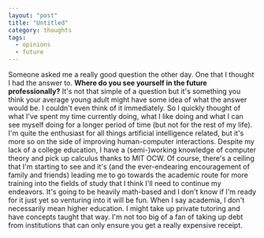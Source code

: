 ```yaml
---
layout: "post"
title: "Untitled"
category: thoughts
tags:
  - opinions
  - future
---
```


Someone asked me a really good question the other day. One that I thought I had
the answer to. **Where do you see yourself in the future professionally?** It's
not that simple of a question but it's something you think your average
young adult might have some idea of what the answer would be. I couldn't even
think of it immediately. So I quickly thought of what I've spent my time
currently doing, what I like doing and what I can see myself doing for a longer
period of time (but not for the rest of my life). I'm quite the enthusiast for
all things artificial intelligence related, but it's more so on the side of
improving human-computer interactions. Despite my lack of a college education, I
have a (semi-)working knowledge of computer theory and pick up calculus thanks
to MIT OCW. Of course, there's a ceiling that I'm starting to see and it's (and
the ever-endearing encouragement of family and friends) leading me to go towards
the academic route for more training into the fields of study that I think I'll
need to continue my endeavors. It's going to be heavily math-based and I don't
know if I'm ready for it just yet so venturing into it will be fun. When I say
academia, I don't necessarily mean higher education. I might take up private
tutoring and have concepts taught that way. I'm not too big of a fan of taking
up debt from institutions that can only ensure you get a really expensive
receipt.
